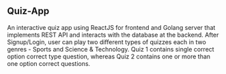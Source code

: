 ## Quiz-App
An interactive quiz app using ReactJS for frontend and Golang server that implements REST API and interacts with the database at the backend. After Signup/Login, user can play two different types of quizzes each in two genres - Sports and Science & Technology.
Quiz 1 contains single correct option correct type question, whereas Quiz 2 contains one or more than one option correct questions.
